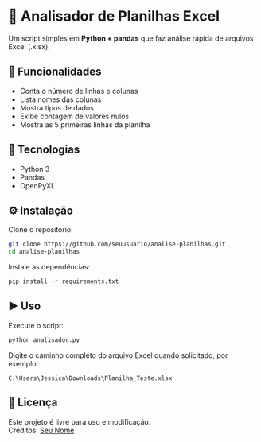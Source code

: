 # 🧮 Analisador de Planilhas Excel

Um script simples em **Python + pandas** que faz análise rápida de arquivos Excel (.xlsx).

## 🚀 Funcionalidades

- Conta o número de linhas e colunas  
- Lista nomes das colunas  
- Mostra tipos de dados  
- Exibe contagem de valores nulos  
- Mostra as 5 primeiras linhas da planilha  

## 🧰 Tecnologias

- Python 3  
- Pandas  
- OpenPyXL  

## ⚙️ Instalação

Clone o repositório:
```bash
git clone https://github.com/seuusuario/analise-planilhas.git
cd analise-planilhas
```

Instale as dependências:
```bash
pip install -r requirements.txt
```

## ▶️ Uso

Execute o script:
```bash
python analisador.py
```

Digite o caminho completo do arquivo Excel quando solicitado, por exemplo:
```
C:\Users\Jessica\Downloads\Planilha_Teste.xlsx
```

## 📄 Licença

Este projeto é livre para uso e modificação.  
Créditos: [Seu Nome](https://github.com/seuusuario)